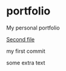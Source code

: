 # portfolio
My personal portfolio

[Second file](portfolio/scnd_file)

my first commit

some extra text
